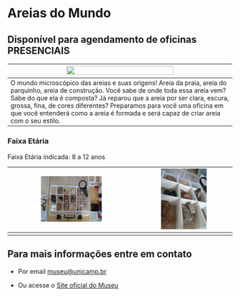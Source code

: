# Areias do Mundo

## Disponível para agendamento de oficinas PRESENCIAIS

|<img src="areaia.png" width="70%" height="70%">|
|-----|
|O mundo microscópico das areias e suas origens! Areia da praia, areia do parquinho, areia de construção. Você sabe de onde toda essa areia vem? Sabe do que ela é composta? Já reparou que a areia por ser clara, escura, grossa, fina, de cores diferentes? Preparamos para você uma oficina em que você entenderá como a areia é formada e será capaz de criar areia com o seu estilo.|

### Faixa Etária

Faixa Etária indicada: 8 a 12 anos

|<img src="de237b4a-c1de-4b5f-a60f-48558d9d33de.jfif" width="50%" height="50%">|<img src="b1a6747d-472b-4f45-9ad3-5e5eb10debdc.jfif" width="50%" height="50%">|
|------|------|
|||

## Para mais informações entre em contato

* Por email museu@unicamp.br

* Ou acesse o [Site oficial do Museu](https://www.mc.unicamp.br/visite)

